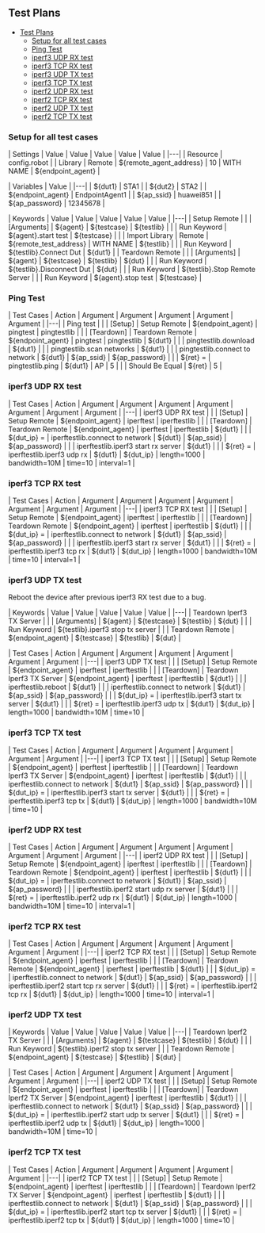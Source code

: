## Test Plans
- [Test Plans](#test-plans)
	- [Setup for all test cases](#setup-for-all-test-cases)
	- [Ping Test](#ping-test)
	- [iperf3 UDP RX test](#iperf3-udp-rx-test)
	- [iperf3 TCP RX test](#iperf3-tcp-rx-test)
	- [iperf3 UDP TX test](#iperf3-udp-tx-test)
	- [iperf3 TCP TX test](#iperf3-tcp-tx-test)
	- [iperf2 UDP RX test](#iperf2-udp-rx-test)
	- [iperf2 TCP RX test](#iperf2-tcp-rx-test)
	- [iperf2 UDP TX test](#iperf2-udp-tx-test)
	- [iperf2 TCP TX test](#iperf2-tcp-tx-test)

### Setup for all test cases
| Settings | Value | Value | Value | Value | Value |
|---|
| Resource | config.robot |
| Library | Remote | ${remote_agent_address} | 10 | WITH NAME | ${endpoint_agent} |

| Variables | Value |
|---|
| ${dut1} | STA1 |
| ${dut2} | STA2 |
| ${endpoint_agent} | EndpointAgent1 |
| ${ap_ssid} | huawei851 |
| ${ap_password} | 12345678 |

| Keywords | Value | Value | Value | Value | Value |
|---|
| Setup Remote |
| | [Arguments] | ${agent} | ${testcase} | ${testlib} |
| | Run Keyword | ${agent}.start test | ${testcase} |
| | Import Library | Remote | ${remote_test_address} | WITH NAME | ${testlib} |
| | Run Keyword | ${testlib}.Connect Dut | ${dut1} |
| Teardown Remote |
| | [Arguments] | ${agent} | ${testcase} | ${testlib} | ${dut} |
| | Run Keyword | ${testlib}.Disconnect Dut | ${dut} |
| | Run Keyword | ${testlib}.Stop Remote Server |
| | Run Keyword | ${agent}.stop test | ${testcase} |

### Ping Test
| Test Cases | Action | Argument | Argument | Argument | Argument | Argument |
|---|
| Ping test |
| | [Setup] | Setup Remote | ${endpoint_agent} | pingtest | pingtestlib |
| | [Teardown] | Teardown Remote | ${endpoint_agent} | pingtest | pingtestlib | ${dut1} |
| | pingtestlib.download | ${dut1} |
| | pingtestlib.scan networks | ${dut1} |
| | pingtestlib.connect to network | ${dut1} | ${ap_ssid} | ${ap_password} |
| | ${ret} = | pingtestlib.ping | ${dut1} | AP | 5 |
| | Should Be Equal | ${ret} | 5 |

### iperf3 UDP RX test
| Test Cases | Action | Argument | Argument | Argument | Argument | Argument | Argument | Argument |
|---|
| iperf3 UDP RX test |
| | [Setup] | Setup Remote | ${endpoint_agent} | iperftest | iperftestlib |
| | [Teardown] | Teardown Remote | ${endpoint_agent} | iperftest | iperftestlib | ${dut1} |
| | ${dut_ip} = | iperftestlib.connect to network | ${dut1} | ${ap_ssid} | ${ap_password} |
| | iperftestlib.iperf3 start rx server | ${dut1} |
| | ${ret} = | iperftestlib.iperf3 udp rx | ${dut1} | ${dut_ip} | length=1000 | bandwidth=10M | time=10 | interval=1 |

### iperf3 TCP RX test
| Test Cases | Action | Argument | Argument | Argument | Argument | Argument | Argument | Argument |
|---|
| iperf3 TCP RX test |
| | [Setup] | Setup Remote | ${endpoint_agent} | iperftest | iperftestlib |
| | [Teardown] | Teardown Remote | ${endpoint_agent} | iperftest | iperftestlib | ${dut1} |
| | ${dut_ip} = | iperftestlib.connect to network | ${dut1} | ${ap_ssid} | ${ap_password} |
| | iperftestlib.iperf3 start rx server | ${dut1} |
| | ${ret} = | iperftestlib.iperf3 tcp rx | ${dut1} | ${dut_ip} | length=1000 | bandwidth=10M | time=10 | interval=1 |

### iperf3 UDP TX test
Reboot the device after previous iperf3 RX test due to a bug.

| Keywords | Value | Value | Value | Value | Value |
|---|
| Teardown Iperf3 TX Server |
| | [Arguments] | ${agent} | ${testcase} | ${testlib} | ${dut} |
| | Run Keyword | ${testlib}.iperf3 stop tx server |
| | Teardown Remote | ${endpoint_agent} | ${testcase} | ${testlib} | ${dut} |

| Test Cases | Action | Argument | Argument | Argument | Argument | Argument | Argument |
|---|
| iperf3 UDP TX test |
| | [Setup] | Setup Remote | ${endpoint_agent} | iperftest | iperftestlib |
| | [Teardown] | Teardown Iperf3 TX Server | ${endpoint_agent} | iperftest | iperftestlib | ${dut1} |
| | iperftestlib.reboot | ${dut1} |
| | iperftestlib.connect to network | ${dut1} | ${ap_ssid} | ${ap_password} |
| | ${dut_ip} = | iperftestlib.iperf3 start tx server | ${dut1} |
| | ${ret} = | iperftestlib.iperf3 udp tx | ${dut1} | ${dut_ip} | length=1000 | bandwidth=10M | time=10 |

### iperf3 TCP TX test
| Test Cases | Action | Argument | Argument | Argument | Argument | Argument | Argument |
|---|
| iperf3 TCP TX test |
| | [Setup] | Setup Remote | ${endpoint_agent} | iperftest | iperftestlib |
| | [Teardown] | Teardown Iperf3 TX Server | ${endpoint_agent} | iperftest | iperftestlib | ${dut1} |
| | iperftestlib.connect to network | ${dut1} | ${ap_ssid} | ${ap_password} |
| | ${dut_ip} = | iperftestlib.iperf3 start tx server | ${dut1} |
| | ${ret} = | iperftestlib.iperf3 tcp tx | ${dut1} | ${dut_ip} | length=1000 | bandwidth=10M | time=10 |

### iperf2 UDP RX test
| Test Cases | Action | Argument | Argument | Argument | Argument | Argument | Argument | Argument |
|---|
| iperf2 UDP RX test |
| | [Setup] | Setup Remote | ${endpoint_agent} | iperftest | iperftestlib |
| | [Teardown] | Teardown Remote | ${endpoint_agent} | iperftest | iperftestlib | ${dut1} |
| | ${dut_ip} = | iperftestlib.connect to network | ${dut1} | ${ap_ssid} | ${ap_password} |
| | iperftestlib.iperf2 start udp rx server | ${dut1} |
| | ${ret} = | iperftestlib.iperf2 udp rx | ${dut1} | ${dut_ip} | length=1000 | bandwidth=10M | time=10 | interval=1 |

### iperf2 TCP RX test
| Test Cases | Action | Argument | Argument | Argument | Argument | Argument | Argument |
|---|
| iperf2 TCP RX test |
| | [Setup] | Setup Remote | ${endpoint_agent} | iperftest | iperftestlib |
| | [Teardown] | Teardown Remote | ${endpoint_agent} | iperftest | iperftestlib | ${dut1} |
| | ${dut_ip} = | iperftestlib.connect to network | ${dut1} | ${ap_ssid} | ${ap_password} |
| | iperftestlib.iperf2 start tcp rx server | ${dut1} |
| | ${ret} = | iperftestlib.iperf2 tcp rx | ${dut1} | ${dut_ip} | length=1000 | time=10 | interval=1 |

### iperf2 UDP TX test
| Keywords | Value | Value | Value | Value | Value |
|---|
| Teardown Iperf2 TX Server |
| | [Arguments] | ${agent} | ${testcase} | ${testlib} | ${dut} |
| | Run Keyword | ${testlib}.iperf2 stop tx server |
| | Teardown Remote | ${endpoint_agent} | ${testcase} | ${testlib} | ${dut} |

| Test Cases | Action | Argument | Argument | Argument | Argument | Argument | Argument |
|---|
| iperf2 UDP TX test |
| | [Setup] | Setup Remote | ${endpoint_agent} | iperftest | iperftestlib |
| | [Teardown] | Teardown Iperf2 TX Server | ${endpoint_agent} | iperftest | iperftestlib | ${dut1} |
| | iperftestlib.connect to network | ${dut1} | ${ap_ssid} | ${ap_password} |
| | ${dut_ip} = | iperftestlib.iperf2 start udp tx server | ${dut1} |
| | ${ret} = | iperftestlib.iperf2 udp tx | ${dut1} | ${dut_ip} | length=1000 | bandwidth=10M | time=10 |

### iperf2 TCP TX test
| Test Cases | Action | Argument | Argument | Argument | Argument | Argument |
|---|
| iperf2 TCP TX test |
| | [Setup] | Setup Remote | ${endpoint_agent} | iperftest | iperftestlib |
| | [Teardown] | Teardown Iperf2 TX Server | ${endpoint_agent} | iperftest | iperftestlib | ${dut1} |
| | iperftestlib.connect to network | ${dut1} | ${ap_ssid} | ${ap_password} |
| | ${dut_ip} = | iperftestlib.iperf2 start tcp tx server | ${dut1} |
| | ${ret} = | iperftestlib.iperf2 tcp tx | ${dut1} | ${dut_ip} | length=1000 | time=10 |
